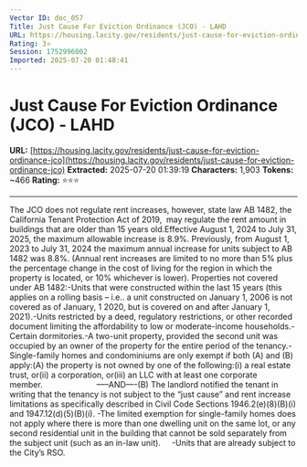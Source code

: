 ```yaml
---
Vector ID: doc_057
Title: Just Cause For Eviction Ordinance (JCO) - LAHD
URL: https://housing.lacity.gov/residents/just-cause-for-eviction-ordinance-jco
Rating: 3⭐
Session: 1752996002
Imported: 2025-07-20 01:48:41
---
```


# Just Cause For Eviction Ordinance (JCO) - LAHD

**URL:** [https://housing.lacity.gov/residents/just-cause-for-eviction-ordinance-jco](https://housing.lacity.gov/residents/just-cause-for-eviction-ordinance-jco)
**Extracted:** 2025-07-20 01:39:19
**Characters:** 1,903
**Tokens:** ~466
**Rating:** ⭐⭐⭐

---

The JCO does not regulate rent increases, however, state law AB 1482, the California Tenant Protection Act of 2019,  may regulate the rent amount in buildings that are older than 15 years old.Effective August 1, 2024 to July 31, 2025, the maximum allowable increase is 8.9%. Previously, from August 1, 2023 to July 31, 2024 the maximum annual increase for units subject to AB 1482 was 8.8%. (Annual rent increases are limited to no more than 5% plus the percentage change in the cost of living for the region in which the property is located, or 10% whichever is lower). Properties not covered under AB 1482:-Units that were constructed within the last 15 years (this applies on a rolling basis – i.e.. a unit constructed on January 1, 2006 is not covered as of January, 1 2020, but is covered on and after January 1, 2021).-Units restricted by a deed, regulatory restrictions, or other recorded document limiting the affordability to low or moderate-income households.-Certain dormitories.-A two-unit property, provided the second unit was occupied by an owner of the property for the entire period of the tenancy.-Single-family homes and condominiums are only exempt if both (A) and (B) apply:(A) the property is not owned by one of the following:(i) a real estate trust, or(ii) a corporation, or(iii) an LLC with at least one corporate member.                        —–AND—-(B) The landlord notified the tenant in writing that the tenancy is not subject to the “just cause” and rent increase limitations as specifically described in Civil Code Sections 1946.2(e)(8)(B)(i) and 1947.12(d)(5)(B)(i). -The limited exemption for single-family homes does not apply where there is more than one dwelling unit on the same lot, or any second residential unit in the building that cannot be sold separately from the subject unit (such as an in-law unit).     -Units that are already subject to the City’s RSO. 